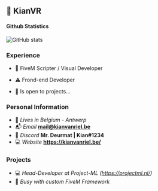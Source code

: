 ## 💼 KianVR


#### Github Statistics
![GitHub stats](https://github-readme-stats.vercel.app/api?username=KianVR&count_private=true&show_icons=true&theme=omni&include_all_commits=true)

### Experience
- 📝 FiveM Scripter / Visual Developer
- ⚠️ Frond-end Developer

- 🔎 Is open to projects...

### Personal Information
- 🏡 *Lives in Belgium - Antwerp*
- 📬 *Email* **mail@kianvanriel.be**
- 👀 *Discord* **Mr. Deurmat | Kian#1234**
- 💻 *Website* **https://kianvanriel.be/**


### Projects
- 💻 *Head-Developer at Project-ML (https://projectml.nl/)*
- 📢 *Busy with custom FiveM Framework*
